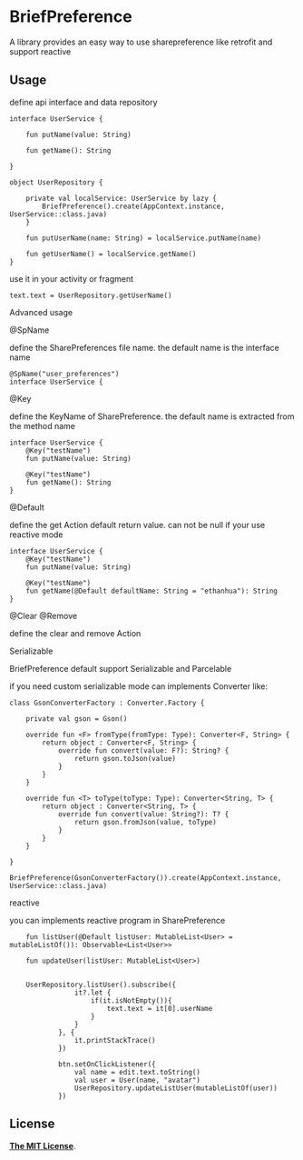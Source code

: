 # BriefPreference
A library provides an easy way to use sharepreference like retrofit and support reactive

## Usage
define api interface and data repository

```
interface UserService {

    fun putName(value: String)

    fun getName(): String

}

object UserRepository {

    private val localService: UserService by lazy {
        BriefPreference().create(AppContext.instance, UserService::class.java)
    }

    fun putUserName(name: String) = localService.putName(name)

    fun getUserName() = localService.getName()
}

```
use it in your activity or fragment 

```
text.text = UserRepository.getUserName()

```

Advanced usage

@SpName

define the SharePreferences file name. the default name is the interface name
```
@SpName("user_preferences")
interface UserService {

```
@Key

define the KeyName of SharePreference. the default name is extracted from the method name

```
interface UserService {
    @Key("testName") 
    fun putName(value: String)
    
    @Key("testName") 
    fun getName(): String
}
```
@Default 

define the get Action default return value. can not be null if your use reactive mode

```
interface UserService {
    @Key("testName") 
    fun putName(value: String)
    
    @Key("testName") 
    fun getName(@Default defaultName: String = "ethanhua"): String
}

```
@Clear @Remove

define the clear and remove Action

Serializable

BriefPreference default support Serializable and Parcelable

if you need custom serializable mode can implements Converter like:

```
class GsonConverterFactory : Converter.Factory {

    private val gson = Gson()

    override fun <F> fromType(fromType: Type): Converter<F, String> {
        return object : Converter<F, String> {
            override fun convert(value: F?): String? {
                return gson.toJson(value)
            }
        }
    }

    override fun <T> toType(toType: Type): Converter<String, T> {
        return object : Converter<String, T> {
            override fun convert(value: String?): T? {
                return gson.fromJson(value, toType)
            }
        }
    }

}

BriefPreference(GsonConverterFactory()).create(AppContext.instance, UserService::class.java)
```

reactive

you can implements reactive program in SharePreference
```
    fun listUser(@Default listUser: MutableList<User> = mutableListOf()): Observable<List<User>>

    fun updateUser(listUser: MutableList<User>)
    
    
    UserRepository.listUser().subscribe({
                it?.let {
                    if(it.isNotEmpty()){
                        text.text = it[0].userName
                    }
                }
            }, {
                it.printStackTrace()
            })
    
            btn.setOnClickListener({
                val name = edit.text.toString()
                val user = User(name, "avatar")
                UserRepository.updateListUser(mutableListOf(user))
            })
``` 
## License

[**The MIT License**](http://opensource.org/licenses/MIT).

